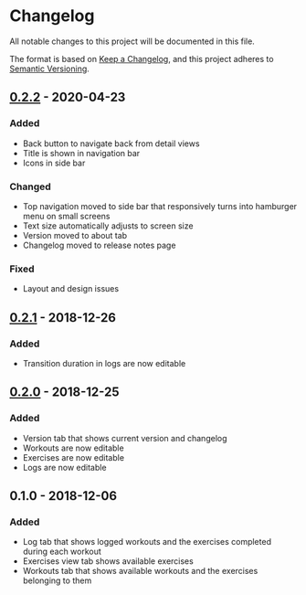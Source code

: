 # Changelog

All notable changes to this project will be documented in this file.

The format is based on [Keep a Changelog](https://keepachangelog.com/en/1.0.0/),
and this project adheres to [Semantic Versioning](https://semver.org/spec/v2.0.0.html).

## [0.2.2] - 2020-04-23

### Added

- Back button to navigate back from detail views
- Title is shown in navigation bar
- Icons in side bar

### Changed

- Top navigation moved to side bar that responsively turns into hamburger menu on small screens
- Text size automatically adjusts to screen size
- Version moved to about tab
- Changelog moved to release notes page

### Fixed

- Layout and design issues

## [0.2.1] - 2018-12-26

### Added

- Transition duration in logs are now editable

## [0.2.0] - 2018-12-25

### Added

- Version tab that shows current version and changelog
- Workouts are now editable
- Exercises are now editable
- Logs are now editable

## 0.1.0 - 2018-12-06

### Added

- Log tab that shows logged workouts and the exercises completed during each workout
- Exercises view tab shows available exercises
- Workouts tab that shows available workouts and the exercises belonging to them

[Unreleased]: https://gitlab.com/decouplr-side/hiss/compare/0.2.2...develop
[0.2.2]: https://gitlab.com/decouplr-side/hiss/compare/0.2.1...0.2.2
[0.2.1]: https://gitlab.com/decouplr-side/hiss/compare/0.2.0...0.2.1
[0.2.0]: https://gitlab.com/decouplr-side/hiss/compare/0.1.0...0.2.0
